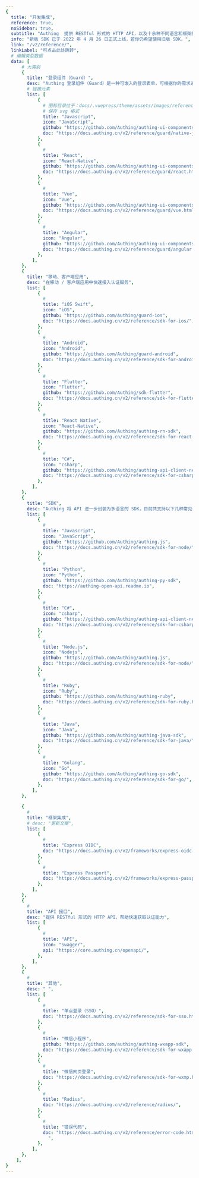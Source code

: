```yaml
---
{
  title: "开发集成",
  reference: true,
  noSidebar: true,
  subtitle: "Authing  提供 RESTful 形式的 HTTP API，以及十余种不同语言和框架的 SDK。你可以基于这些 API & SDK 资源，灵活得组合出你需要的认证流程。",
  info: "新版 SDK 已于 2022 年 4 月 26 日正式上线，若你仍希望使用旧版 SDK，",
  link: "/v2/reference/",
  linkLabel: "可点击此处跳转",
  # 编辑类型数据
  data: [
      # 大类别
      {
        title: "登录组件（Guard）",
        desc: "Authing 登录组件（Guard）是一种可嵌入的登录表单，可根据你的需求进行配置，建议用于单页面应用程序。",
        # 链接元素
        list: [
            {
              # 图标目录位于：docs/.vuepress/theme/assets/images/reference/
              # 保存 svg 格式
              title: "Javascript",
              icon: "JavaScript",
              github: "https://github.com/Authing/authing-ui-components",
              doc: "https://docs.authing.cn/v2/reference/guard/native-javascript.html",
            },
            {
              #
              title: "React",
              icon: "React-Native",
              github: "https://github.com/Authing/authing-ui-components",
              doc: "https://docs.authing.cn/v2/reference/guard/react.html",
            },
            {
              #
              title: "Vue",
              icon: "Vue",
              github: "https://github.com/Authing/authing-ui-components",
              doc: "https://docs.authing.cn/v2/reference/guard/vue.html",
            },
            {
              #
              title: "Angular",
              icon: "Angular",
              github: "https://github.com/Authing/authing-ui-components",
              doc: "https://docs.authing.cn/v2/reference/guard/angular.html",
            },
          ],
      },
      {
        title: "移动、客户端应用",
        desc: "在移动 / 客户端应用中快速接入认证服务",
        list: [
            {
              #
              title: "iOS Swift",
              icon: "iOS",
              github: "https://github.com/Authing/guard-ios",
              doc: "https://docs.authing.cn/v2/reference/sdk-for-ios/",
            },
            {
              #
              title: "Android",
              icon: "Android",
              github: "https://github.com/Authing/guard-android",
              doc: "https://docs.authing.cn/v2/reference/sdk-for-android/",
            },
            {
              #
              title: "Flutter",
              icon: "Flutter",
              github: "https://github.com/Authing/sdk-flutter",
              doc: "https://docs.authing.cn/v2/reference/sdk-for-flutter.html",
            },
            {
              #
              title: "React Native",
              icon: "React-Native",
              github: "https://github.com/Authing/authing-rn-sdk",
              doc: "https://docs.authing.cn/v2/reference/sdk-for-react-native.html",
            },
            {
              #
              title: "C#",
              icon: "csharp",
              github: "https://github.com/Authing/authing-api-client-net",
              doc: "https://docs.authing.cn/v2/reference/sdk-for-csharp/",
            },
          ],
      },
      {
        title: "SDK",
        desc: "Authing 将 API 进一步封装为多语言的 SDK，目前共支持以下几种常见语言 / 场景：",
        list: [
            {
              #
              title: "Javascript",
              icon: "JavaScript",
              github: "https://github.com/Authing/authing.js",
              doc: "https://docs.authing.cn/v2/reference/sdk-for-node/",
            },
            {
              #
              title: "Python",
              icon: "Python",
              github: "https://github.com/Authing/authing-py-sdk",
              doc: "https://authing-open-api.readme.io",
            },
            {
              #
              title: "C#",
              icon: "csharp",
              github: "https://github.com/Authing/authing-api-client-net",
              doc: "https://docs.authing.cn/v2/reference/sdk-for-csharp/",
            },
            {
              #
              title: "Node.js",
              icon: "Nodejs",
              github: "https://github.com/Authing/authing.js",
              doc: "https://docs.authing.cn/v2/reference/sdk-for-node/",
            },
            {
              #
              title: "Ruby",
              icon: "Ruby",
              github: "https://github.com/Authing/authing-ruby",
              doc: "https://docs.authing.cn/v2/reference/sdk-for-ruby.html",
            },
            {
              #
              title: "Java",
              icon: "Java",
              github: "https://github.com/Authing/authing-java-sdk",
              doc: "https://docs.authing.cn/v2/reference/sdk-for-java/",
            },
            {
              #
              title: "Golang",
              icon: "Go",
              github: "https://github.com/Authing/authing-go-sdk",
              doc: "https://docs.authing.cn/v2/reference/sdk-for-go/",
            },
          ],
      },

      {
        #
        title: "框架集成",
        # desc: "更新文案",
        list: [
            {
              #
              title: "Express OIDC",
              doc: "https://docs.authing.cn/v2/frameworks/express-oidc-client/",
            },
            {
              #
              title: "Express Passport",
              doc: "https://docs.authing.cn/v2/frameworks/express-passport-openidconnect/",
            },
          ],
      },
      {
        #
        title: "API 接口",
        desc: "提供 RESTful 形式的 HTTP API，帮助快速获取认证能力",
        list: [
            {
              #
              title: "API",
              icon: "Swagger",
              api: "https://core.authing.cn/openapi/",
            },
          ],
      },
      {
        #
        title: "其他",
        desc: " ",
        list: [
            {
              #
              title: "单点登录（SSO）",
              doc: "https://docs.authing.cn/v2/reference/sdk-for-sso.html",
            },
            {
              #
              title: "微信小程序",
              github: "https://github.com/authing/authing-wxapp-sdk",
              doc: "https://docs.authing.cn/v2/reference/sdk-for-wxapp.html",
            },
            {
              #
              title: "微信网页登录",
              doc: "https://docs.authing.cn/v2/reference/sdk-for-wxmp.html",
            },
            {
              #
              title: "Radius",
              doc: "https://docs.authing.cn/v2/reference/radius/",
            },
            {
              #
              title: "错误代码",
              doc: "https://docs.authing.cn/v2/reference/error-code.html
                ",
            },
          ],
      },
    ],
}
---
```

